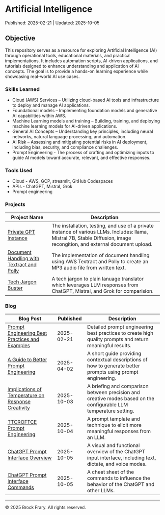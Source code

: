 # Artificial Intelligence
Published: 2025-02-21 | Updated: 2025-10-05

## Objective

This repository serves as a resource for exploring Artificial Intelligence (AI) through operational tools, educational materials, and practical implementations. It includes automation scripts, AI-driven applications, and tutorials designed to enhance understanding and application of AI concepts. The goal is to provide a hands-on learning experience while showcasing real-world AI use cases. 

### Skills Learned

- Cloud (AWS) Services – Utilizing cloud-based AI tools and infrastructure to deploy and manage AI applications.
- Foundational models – Implementing foundation models and generative AI capabilities within AWS.
- Machine Learning models and training – Building, training, and deploying machine learning models for AI-driven applications.
- General AI Concepts – Understanding key principles, including neural networks, natural language processing, and automation.
- AI Risk – Assessing and mitigating potential risks in AI deployment, including bias, security, and compliance challenges.
- Prompt Engineering - The process of crafting and optimizing inputs to guide AI models toward accurate, relevant, and effective responses.

### Tools Used

- Cloud - AWS, GCP, streamlit, GitHub Codespaces
- APIs - ChatGPT, Mistral, Grok
- Prompt engineering

### Projects
| Project Name                                  | Description                |
|-----------------------------------------------|----------------------------|
| <a href="https://github.com/VoxSecuritatis/Project-AI-PrivateInstanceGPT">Private GPT Instance			| The installation, testing, and use of a private instance of various LLMs.  Includes:  llama, Mistral 7B, Stable Diffusion, image recongition, and external document upload. |
| <a href="https://github.com/VoxSecuritatis/Project-AI-DocumentHandlingTextractPolly">Document Handling with Textract and Polly  | The implementation of document handling using AWS Textract and Polly to create an MP3 audio file from written text. |
| <a href="https://github.com/VoxSecuritatis/Project-AI-tech-jargon-buster">Tech Jargon Buster | A tech jargon to plain lanuage translator which leverages LLM responses from ChatGPT, Mistral, and Grok for comparision. |

### Blog
| **Blog Post**  | **Published**                  | **Description** |
|----------------|--------------------------------|-----------------|
| [Prompt Engineering Best Practices and Examples](https://github.com/VoxSecuritatis/Blog-AI-PromptEngineeringBestPractices) | 2025-02-21 | Detailed prompt engineering best practices to create high quality prompts and return meaningful results. |
| [A Guide to Better Prompt Engineering](https://github.com/VoxSecuritatis/Blog-AI-BetterPromptEngineering) | 2025-04-02 | A short guide providing contextual descriptions of how to generate better prompts using prompt engineering. |
| [Implications of Temperature on Response Creativity](https://github.com/VoxSecuritatis/Blog-AI-PromptEngineering-Temperature/tree/main) | 2025-10-03 | A briefing and comparison between precision and creative modes based on the configurable LLM temperature setting. |
| [TTCROFTCE Prompt Engineering](https://github.com/VoxSecuritatis/Blog-AI-PromptEngineering-TCROFTCE) | 2025-10-04 | A prompt template and technique to elicit more meaningful responses from an LLM. |
| [ChatGPT Prompt Interface Overview](https://github.com/VoxSecuritatis/Blog-AI-PromptEngineering-ChatGPT_Interface) | 2025-10-05 | A visual and functional overview of the ChatGPT input interface, including text, dictate, and voice modes. |
| [ChatGPT Prompt Interface Commands](https://github.com/VoxSecuritatis/Blog-AI-PromptEngineering-PromptCommandsCheatSheet) | 2025-10-05 | A cheat sheet of the commands to influence the behavior of the ChatGPT and other LLMs. |
---

© 2025 Brock Frary. All rights reserved.
